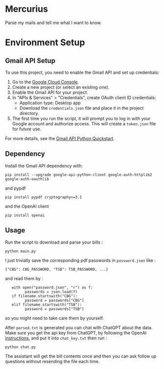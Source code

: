 # Mercurius
Parse my mails and tell me what I want to know.

# Environment Setup
## Gmail API Setup
 
To use this project, you need to enable the Gmail API and set up credentials:

1. Go to the [Google Cloud Console](https://console.cloud.google.com/).
2. Create a new project (or select an existing one).
3. Enable the Gmail API for your project.
4. In "APIs & Services" > "Credentials", create OAuth client ID credentials:
   - Application type: Desktop app
   - Download the `credentials.json` file and place it in the project directory.
5. The first time you run the script, it will prompt you to log in with your Google account and authorize access. This will create a `token.json` file for future use.

For more details, see the [Gmail API Python Quickstart](https://developers.google.com/gmail/api/quickstart/python).

## Dependency
Install the Gmail API dependency with:
```
pip install --upgrade google-api-python-client google-auth-httplib2 google-auth-oauthlib
```
and pypdf
```
pip install pypdf cryptography>=3.1
```
and the OpenAI client
```
pip install openai
```

## Usage
Run the script to download and parse your bills :
```
python main.py
```
I just trivially save the corresponding pdf passwords in `password.json` like :
```
{"CBG": CBG_PASSWORD, "TSB": TSB_PASSWORD, ...}
```
and read them by :
```
   with open("password.json", "r") as f:
         passwords = json.load(f)
   if filename.startswith("CBG"):
         password = passwords["CBG"]
   elif filename.startswith("TSB"):
         password = passwords["TSB"]
```
so you might need to take care them by yourself.

After `parsed.txt` is generated you can chat with ChatGPT about the data. Make sure you get the api key from ChatGPT, by following the OpenAI [instructions](https://help.openai.com/en/articles/4936850-where-do-i-find-my-openai-api-key),
and put it into `chat_key.txt` then run :
```
python chat.py
```
The assistant will get the bill contents once and then you can ask follow up questions without resending the file each time.
